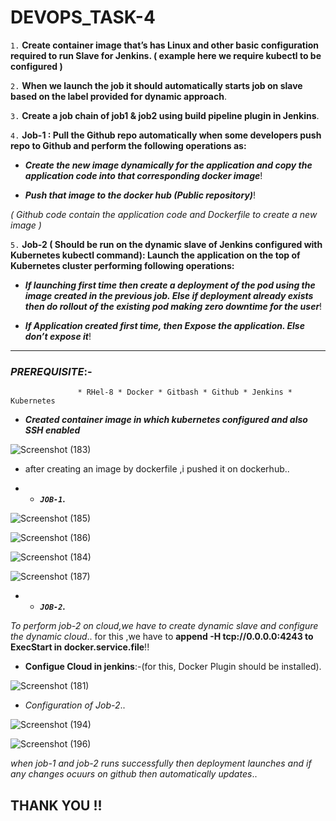 # DEVOPS_TASK-4



`1.` **Create container image that’s has Linux and other basic configuration required to run Slave for Jenkins. ( example here we require kubectl to be configured )**

`2.` **When we launch the job it should automatically starts job on slave based on the label provided for dynamic approach**.

`3.` **Create a job chain of job1 & job2 using build pipeline plugin in Jenkins**.

`4.` **Job-1 : Pull the Github repo automatically when some developers push repo to Github and perform the following operations as:**

*  _**Create the new image dynamically for the application and copy the application code into that corresponding docker image**_!

*  _**Push that image to the docker hub (Public repository)**_!

 _( Github code contain the application code and Dockerfile to create a new image )_

`5.` **Job-2 ( Should be run on the dynamic slave of Jenkins configured with Kubernetes kubectl command): Launch the application on the top of Kubernetes cluster performing following operations:**

 * _**If launching first time then create a deployment of the pod using the image created in the previous job. Else if deployment already exists then do rollout of the existing pod making zero downtime for the user**_!

 *  _**If Application created first time, then Expose the application. Else don’t expose it**_!

---


### _PREREQUISITE_:-
                   * RHel-8 * Docker * Gitbash * Github * Jenkins * Kubernetes
                   
                   

* _**Created container image in which kubernetes configured and also SSH enabled**_

![Screenshot (183)](https://user-images.githubusercontent.com/64469896/93472031-c0a4af80-f911-11ea-9dc5-1507eb3936d4.png)

* after creating an image by dockerfile ,i pushed it on dockerhub..

* *  _**`JOB-1`.**_ 

![Screenshot (185)](https://user-images.githubusercontent.com/64469896/93474099-8a1c6400-f914-11ea-9a5a-43a78a72747b.png)

![Screenshot (186)](https://user-images.githubusercontent.com/64469896/93474103-8be62780-f914-11ea-9c9d-c9fff601f7a9.png)

![Screenshot (184)](https://user-images.githubusercontent.com/64469896/93474106-8c7ebe00-f914-11ea-9aa9-72fdd30989e3.png)

![Screenshot (187)](https://user-images.githubusercontent.com/64469896/93474137-956f8f80-f914-11ea-97fc-8e1103d5b5c4.png)


* *  _**`JOB-2`.**_ 

_To perform job-2 on cloud,we have to create dynamic slave and configure the dynamic cloud_..
for this ,we have to **append -H tcp://0.0.0.0:4243 to ExecStart in docker.service.file**!!

* **Configue Cloud in jenkins**:-(for this, Docker Plugin should be installed).

![Screenshot (181)](https://user-images.githubusercontent.com/64469896/93491381-40894480-f927-11ea-9559-4927fff8efe0.png)

* _Configuration of Job-2_..

![Screenshot (194)](https://user-images.githubusercontent.com/64469896/93499065-2b64e380-f930-11ea-9a1c-8c4424576191.png)

![Screenshot (196)](https://user-images.githubusercontent.com/64469896/93499084-33248800-f930-11ea-8e66-233246c1ee27.png)

_when job-1 and job-2 runs successfully then deployment launches and if any changes ocuurs on github then automatically updates_..

## THANK YOU !!

